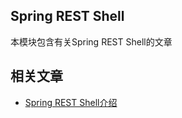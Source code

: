 ## Spring REST Shell

本模块包含有关Spring REST Shell的文章

## 相关文章

+ [Spring REST Shell介绍](docs/SpringREST-Shell介绍.md)